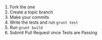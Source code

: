 1. Fork the one
2. Create a topic branch
3. Make your commits
4. Write the tests and run `grunt test`
4. Run `grunt build`
5. Submit Pull Request once Tests are Passing
